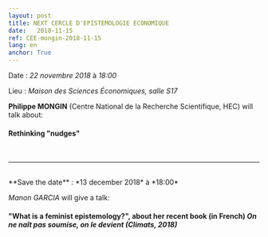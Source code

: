 ```yaml
---
layout: post
title: NEXT CERCLE D'EPISTEMOLOGIE ECONOMIQUE
date:   2018-11-15
ref: CEE-mongin-2018-11-15
lang: en
anchor: True
---
```


<i class="fas fa-table"></i> Date : *22 novembre 2018* à *18:00*

<i class="fas fa-map-marked"></i> Lieu : *Maison des Sciences Économiques, salle S17*

**Philippe MONGIN** (Centre National de la Recherche Scientifique, HEC) will talk about: 
#### **Rethinking "nudges"**
<!--more-->
<br>
<hr />
<br>
**Save the date** : *13 december 2018* à *18:00*

*Manon GARCIA* will give a talk:
#### "What is a feminist epistemology?", about her recent book (in French) *On ne naît pas soumise, on le devient (Climats, 2018)*
